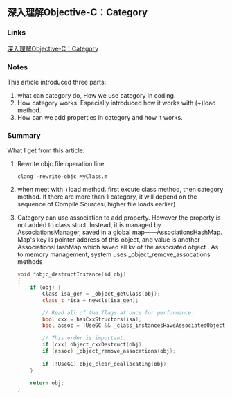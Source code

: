 ## 深入理解Objective-C：Category

### Links

[深入理解Objective-C：Category](https://tech.meituan.com/2015/03/03/diveintocategory.html)

### Notes

This article introduced three parts:

1. what can category do, How we use category in coding.
2. How category works. Especially introduced how it works with (+)load method.
3. How can we add properties in category and how it works.

### Summary

What I get from this article:

1. Rewrite objc file operation line:

   ```shell
   clang -rewrite-objc MyClass.m
   ```

2. when meet with +load method.  first excute class method, then category method. If there are more than 1 category, it will depend on the sequence of Compile Sources( higher file loads earlier)

3. Category can use association to add property. However the property is not added to class stuct. Instead, it is managed by AssociationsManager, saved in a global map——AssociationsHashMap. Map's key is pointer address of this object, and value is another AssociationsHashMap which saved all kv of the associated object . As to memory management, system uses _object_remove_assocations methods

   ```c++
   void *objc_destructInstance(id obj) 
   {
       if (obj) {
           Class isa_gen = _object_getClass(obj);
           class_t *isa = newcls(isa_gen);
   
           // Read all of the flags at once for performance.
           bool cxx = hasCxxStructors(isa);
           bool assoc = !UseGC && _class_instancesHaveAssociatedObjects(isa_gen);
   
           // This order is important.
           if (cxx) object_cxxDestruct(obj);
           if (assoc) _object_remove_assocations(obj);
           
           if (!UseGC) objc_clear_deallocating(obj);
       }
   
       return obj;
   }
   ```

   